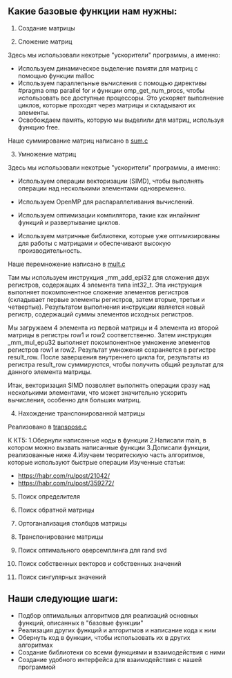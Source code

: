
## Какие базовые функции нам нужны:

1) Создание матрицы

2) Сложение матриц

Здесь мы использовали некотрые "ускорители" программы, а именно:

- Используем динамическое выделение памяти для матриц с помощью функции malloc
- Используем параллельные вычисления с помощью директивы #pragma omp parallel for и функции omp_get_num_procs, чтобы использовать все доступные процессоры. Это ускоряет выполнение циклов, которые проходят через матрицы и складывают их элементы.
- Освобождаем память, которую мы выделили для матриц, используя функцию free.

Наше суммирование матриц написано в [sum.c](https://github.com/t1ps9/liblary_decomposition-matrix_-/blob/main/sum.c)

3) Умножение матриц

Здесь мы использовали некотрые "ускорители" программы, а именно:

- Используем операции векторизации (SIMD), чтобы выполнять операции над несколькими элементами одновременно.

- Используем OpenMP для распараллеливания вычислений.

- Используем оптимизации компилятора, такие как инлайнинг функций и развертывание циклов.

- Используем матричные библиотеки, которые уже оптимизированы для работы с матрицами и обеспечивают высокую производительность.

Наше перемножение написано в [mult.c](https://github.com/t1ps9/liblary_decomposition-matrix_-/blob/main/mult.c)

Там мы используем инструкция _mm_add_epi32 для сложения двух регистров, содержащих 4 элемента типа int32_t. Эта инструкция выполняет покомпонентное сложение элементов регистров (складывает первые элементы регистров, затем вторые, третьи и четвертые). Результатом выполнения инструкции является новый регистр, содержащий суммы элементов исходных регистров.

Мы загружаем 4 элемента из первой матрицы и 4 элемента из второй матрицы в регистры row1 и row2 соответственно. Затем инструкция _mm_mul_epu32 выполняет покомпонентное умножение элементов регистров row1 и row2. Результат умножения сохраняется в регистре result_row. После завершения внутреннего цикла for, результаты из регистра result_row суммируются, чтобы получить общий результат для данного элемента матрицы.

Итак, векторизация SIMD позволяет выполнять операции сразу над несколькими элементами, что может значительно ускорить вычисления, особенно для больших матриц.

4) Нахождение транспонированной матрицы

Реализовано в [transpose.c](https://github.com/t1ps9/liblary_decomposition-matrix_-/blob/main/transpose.c)

К КТ5:
1.Обернули написанные коды в функции
2.Написали main, в котором можно вызвать написанные функции
3.Дописали функции, реализованные ниже
4.Изучаем теоритескиую часть алгоритмов, которые используют быстрые операции
Изученные статьи: 
- https://habr.com/ru/post/21042/
- https://habr.com/ru/post/359272/

5) Поиск определителя

6) Поиск обратной матрицы

7) Ортоганализация столбцов матрицы

8) Транспонирование матрицы

9) Поиск оптимального оверсемплинга для rand svd 

10) Поиск собственных векторов и собственных значений 

11) Поиск сингулярных значений 



## Наши следующие шаги:
- Подбор оптимальных алгоритмов для реализаций основных функций, описанных в "базовые функции"
- Реализация других функций и алгоритмов и написание кода к ним
- Обернуть код в функции, чтобы использовать их в других алгоритмах
- Создание библиотеки со всеми функциями и взаимодействия с ними
- Создание удобного интерфейса для взаимодействия с нашей программой 
